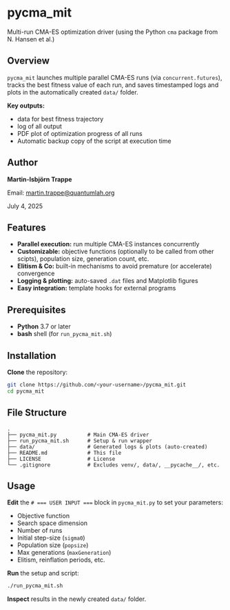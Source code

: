 # pycma_mit

Multi-run CMA-ES optimization driver (using the Python `cma` package from N. Hansen et al.)

## Overview

`pycma_mit` launches multiple parallel CMA-ES runs (via `concurrent.futures`), tracks the best fitness value of each run, and saves timestamped logs and plots in the automatically created `data/` folder.

**Key outputs:**

- data for best fitness trajectory
- log of all output
- PDF plot of optimization progress of all runs
- Automatic backup copy of the script at execution time

## Author

**Martin-Isbjörn Trappe**

Email: martin.trappe@quantumlah.org

July 4, 2025

## Features

- **Parallel execution:** run multiple CMA-ES instances concurrently
- **Customizable:** objective functions (optionally to be called from other scipts), population size, generation count, etc.
- **Elitism & Co:** built-in mechanisms to avoid premature (or accelerate) convergence
- **Logging & plotting:** auto-saved `.dat` files and Matplotlib figures
- **Easy integration:** template hooks for external programs

## Prerequisites

- **Python** 3.7 or later
- **bash** shell (for `run_pycma_mit.sh`)

## Installation

**Clone** the repository:
   ```bash
   git clone https://github.com/<your-username>/pycma_mit.git
   cd pycma_mit
   ```

## File Structure

```
.
├── pycma_mit.py          # Main CMA-ES driver
├── run_pycma_mit.sh      # Setup & run wrapper
├── data/                 # Generated logs & plots (auto-created)
├── README.md             # This file
├── LICENSE               # License
└── .gitignore            # Excludes venv/, data/, __pycache__/, etc.
```

## Usage

**Edit** the `# === USER INPUT ===` block in `pycma_mit.py` to set your parameters:
   - Objective function
   - Search space dimension
   - Number of runs
   - Initial step-size (`sigma0`)
   - Population size (`popsize`)
   - Max generations (`maxGeneration`)
   - Elitism, reinflation periods, etc.

**Run** the setup and script:
   ```bash
   ./run_pycma_mit.sh
   ```

**Inspect** results in the newly created `data/` folder.

